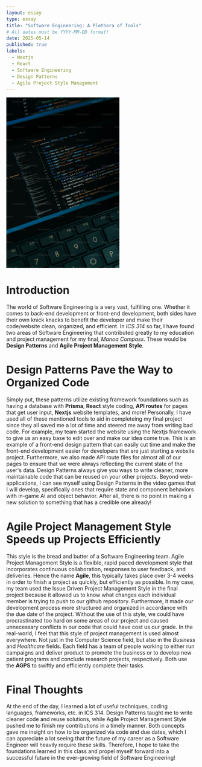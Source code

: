 ```yaml
---
layout: essay
type: essay
title: "Software Engineering: A Plethora of Tools"
# All dates must be YYYY-MM-DD format!
date: 2025-05-14
published: true
labels:
  - Nextjs
  - React
  - Software Engineering
  - Design Patterns
  - Agile Project Style Management
---
```


<img width="300px" class="rounded float-start pe-4" src="../img/premium_photo-1678566111481-8e275550b700.jpg">

# Introduction
The world of Software Engineering is a very vast, fulfilling one. Whether it comes to back-end development or front-end development, both sides have their own knick knacks to benefit the developer and make their code/website clean, organized, and efficient. In <i>ICS 314</i> so far, I have found two areas of Software Engineering that contributed greatly to my education and project management for my final, <i>Manoa Compass</i>. These would be <strong>Design Patterns</strong> and <strong>Agile Project Management Style</strong>.


# Design Patterns Pave the Way to Organized Code
Simply put, these patterns utilize existing framework foundations such as having a database with <strong>Prisma</strong>, <strong>React</strong> style coding, <strong>API routes</strong> for pages that get user input, <strong>Nextjs</strong> website templates, and more! Personally, I have used all of these mentioned tools to aid in completeing my final project since they all saved me a lot of time and steered me away from writing bad code. For example, my team started the website using the Nextjs framework to give us an easy base to edit over and make our idea come true. This is an example of a front-end design pattern that can easily cut time and make the front-end development easier for developers that are just starting a website project. Furthermore, we also made API route files for almost all of our pages to ensure that we were always reflecting the current state of the user's data. Design Patterns always give you ways to write cleaner, more maintainable code that can be reused on your other projects. Beyond web-applications, I can see myself using Design Patterns in the video games that I will develop, specifically ones that require state and component behaviors with in-game AI and object behavior. After all, there is no point in making a new solution to something that has a credible one already!


# Agile Project Management Style Speeds up Projects Efficiently
This style is the bread and butter of a Software Engineering team. Agile Project Management Style is a flexible, rapid paced development style that incorporates continuous collaboration, responses to user feedback, and deliveries. Hence the name <strong>Agile</strong>, this typically takes place over 3-4 weeks in order to finish a project as quickly, but efficiently as possible. In my case, my team used the Issue Driven Project Management Style in the final project because it allowed us to know what changes each individual member is trying to push to our github repository. Furthermore, it made our development process more structured and organized in accordance with the due date of the project. Without the use of this style, we could have procrastinated too hard on some areas of our project and caused unnecessary conflicts in our code that could have cost us our grade. In the real-world, I feel that this style of project management is used almost everywhere. Not just in the Computer Science field, but also in the <i>Business</i> and <i>Healthcare</i> fields. Each field has a team of people working to either run campaigns and deliver product to promote the business or to develop new patient programs and conclude research projects, respectively. Both use the <strong>AGPS</strong> to swiftly and efficiently complete their tasks.


# Final Thoughts
At the end of the day, I learned a lot of useful techniques, coding languages, frameworks, etc. in ICS 314. Design Patterns taught me to write cleaner code and reuse solutions, while Agile Project Management Style pushed me to finish my contributions in a timely manner. Both concepts gave me insight on how to be organized via code and due dates, which I can appreciate a lot seeing that the future of my career as a Software Engineer will heavily require these skills. Therefore, I hope to take the foundations learned in this class and propel myself forward into a successful future in the ever-growing field of Software Engineering!